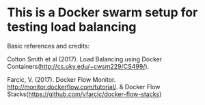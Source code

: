 # This is a Docker swarm setup for testing load balancing 

Basic references and credits:

Colton Smith et al (2017). Load Balancing using Docker Containers(http://cs.uky.edu/~cwsm229/CS499/).

Farcic, V. (2017). Docker Flow Monitor. http://monitor.dockerflow.com/tutorial/. 
& Docker Flow Stacks(https://github.com/vfarcic/docker-flow-stacks)